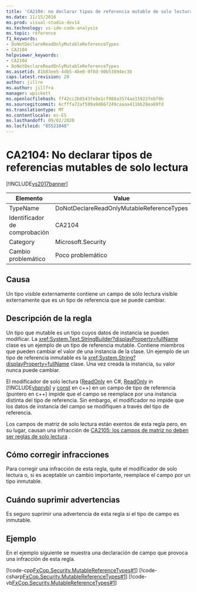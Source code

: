 ```yaml
---
title: 'CA2104: no declarar tipos de referencia mutable de solo lectura | Microsoft Docs'
ms.date: 11/15/2016
ms.prod: visual-studio-dev14
ms.technology: vs-ide-code-analysis
ms.topic: reference
f1_keywords:
- DoNotDeclareReadOnlyMutableReferenceTypes
- CA2104
helpviewer_keywords:
- CA2104
- DoNotDeclareReadOnlyMutableReferenceTypes
ms.assetid: 81b83ee5-4db5-4be0-9f8d-90b53894ec3b
caps.latest.revision: 20
author: jillre
ms.author: jillfra
manager: wpickett
ms.openlocfilehash: ff42cc2b8543fe8e1cf980a3574ae15922febf9b
ms.sourcegitcommit: 6cfffa72af599a9d667249caaaa411bb28ea69fd
ms.translationtype: MT
ms.contentlocale: es-ES
ms.lasthandoff: 09/02/2020
ms.locfileid: "85521048"
---
```

# <a name="ca2104-do-not-declare-read-only-mutable-reference-types"></a>CA2104: No declarar tipos de referencias mutables de solo lectura
[!INCLUDE[vs2017banner](../includes/vs2017banner.md)]

|Elemento|Value|
|-|-|
|TypeName|DoNotDeclareReadOnlyMutableReferenceTypes|
|Identificador de comprobación|CA2104|
|Category|Microsoft.Security|
|Cambio problemático|Poco problemático|

## <a name="cause"></a>Causa
 Un tipo visible externamente contiene un campo de sólo lectura visible externamente que es un tipo de referencia que se puede cambiar.

## <a name="rule-description"></a>Descripción de la regla
 Un tipo que mutable es un tipo cuyos datos de instancia se pueden modificar. La <xref:System.Text.StringBuilder?displayProperty=fullName> clase es un ejemplo de un tipo de referencia mutable. Contiene miembros que pueden cambiar el valor de una instancia de la clase. Un ejemplo de un tipo de referencia inmutable es la <xref:System.String?displayProperty=fullName> clase. Una vez creada la instancia, su valor nunca puede cambiar.

 El modificador de solo lectura ([ReadOnly](https://msdn.microsoft.com/library/2f8081f6-0de2-4903-898d-99696c48d2f4) en C#, [ReadOnly](https://msdn.microsoft.com/library/e868185d-6142-4359-a2fd-a7965cadfce8) in [!INCLUDE[vbprvb](../includes/vbprvb-md.md)] y [const](https://msdn.microsoft.com/library/b21c0271-1ad0-40a0-b21c-5e812bba0318) en c++) en un campo de tipo de referencia (puntero en c++) impide que el campo se reemplace por una instancia distinta del tipo de referencia. Sin embargo, el modificador no impide que los datos de instancia del campo se modifiquen a través del tipo de referencia.

 Los campos de matriz de solo lectura están exentos de esta regla pero, en su lugar, causan una infracción de [CA2105: los campos de matriz no deben ser reglas de solo lectura](../code-quality/ca2105-array-fields-should-not-be-read-only.md) .

## <a name="how-to-fix-violations"></a>Cómo corregir infracciones
 Para corregir una infracción de esta regla, quite el modificador de solo lectura o, si es aceptable un cambio importante, reemplace el campo por un tipo inmutable.

## <a name="when-to-suppress-warnings"></a>Cuándo suprimir advertencias
 Es seguro suprimir una advertencia de esta regla si el tipo de campo es inmutable.

## <a name="example"></a>Ejemplo
 En el ejemplo siguiente se muestra una declaración de campo que provoca una infracción de esta regla.

 [!code-cpp[FxCop.Security.MutableReferenceTypes#1](../snippets/cpp/VS_Snippets_CodeAnalysis/FxCop.Security.MutableReferenceTypes/cpp/FxCop.Security.MutableReferenceTypes.cpp#1)]
 [!code-csharp[FxCop.Security.MutableReferenceTypes#1](../snippets/csharp/VS_Snippets_CodeAnalysis/FxCop.Security.MutableReferenceTypes/cs/FxCop.Security.MutableReferenceTypes.cs#1)]
 [!code-vb[FxCop.Security.MutableReferenceTypes#1](../snippets/visualbasic/VS_Snippets_CodeAnalysis/FxCop.Security.MutableReferenceTypes/vb/FxCop.Security.MutableReferenceTypes.vb#1)]

